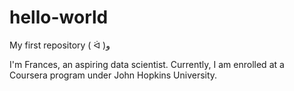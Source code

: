 # hello-world
My first repository ( ᐛ )و

I'm Frances, an aspiring data scientist.
Currently, I am enrolled at a Coursera program under John Hopkins University.
